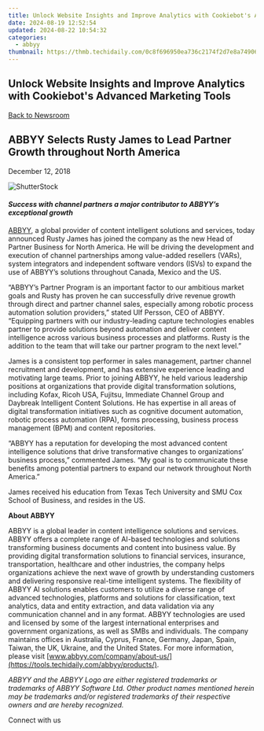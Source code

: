 ```yaml
---
title: Unlock Website Insights and Improve Analytics with Cookiebot's Advanced Marketing Tools
date: 2024-08-19 12:52:54
updated: 2024-08-22 10:54:32
categories:
  - abbyy
thumbnail: https://thmb.techidaily.com/0c8f696950ea736c2174f2d7e8a74906124afdbd8faac5e2796b198a9b431fdb.jpg
---
```


## Unlock Website Insights and Improve Analytics with Cookiebot's Advanced Marketing Tools

[Back to Newsroom](https://tools.techidaily.com/abbyy/products/)

## ABBYY Selects Rusty James to Lead Partner Growth throughout North America

December 12, 2018

![ShutterStock](https://content.abbyy.com/-/media/project/abbyy/abbyy/branchtemplates/shutterstock_1272462163_1296-x-729.jpg?h=729&iar=0&w=1296)

#### _Success with channel partners a major contributor to ABBYY’s exceptional growth_

[ABBYY](https://tools.techidaily.com/abbyy/products/), a global provider of content intelligent solutions and services, today announced Rusty James has joined the company as the new Head of Partner Business for North America. He will be driving the development and execution of channel partnerships among value-added resellers (VARs), system integrators and independent software vendors (ISVs) to expand the use of ABBYY’s solutions throughout Canada, Mexico and the US.

“ABBYY’s Partner Program is an important factor to our ambitious market goals and Rusty has proven he can successfully drive revenue growth through direct and partner channel sales, especially among robotic process automation solution providers,” stated Ulf Persson, CEO of ABBYY. “Equipping partners with our industry-leading capture technologies enables partner to provide solutions beyond automation and deliver content intelligence across various business processes and platforms. Rusty is the addition to the team that will take our partner program to the next level.”

James is a consistent top performer in sales management, partner channel recruitment and development, and has extensive experience leading and motivating large teams. Prior to joining ABBYY, he held various leadership positions at organizations that provide digital transformation solutions, including Kofax, Ricoh USA, Fujitsu, Immediate Channel Group and Daybreak Intelligent Content Solutions. He has expertise in all areas of digital transformation initiatives such as cognitive document automation, robotic process automation (RPA), forms processing, business process management (BPM) and content repositories.

“ABBYY has a reputation for developing the most advanced content intelligence solutions that drive transformative changes to organizations’ business process,” commented James. “My goal is to communicate these benefits among potential partners to expand our network throughout North America.”

James received his education from Texas Tech University and SMU Cox School of Business, and resides in the US.

  
**About ABBYY**

ABBYY is a global leader in content intelligence solutions and services. ABBYY offers a complete range of AI-based technologies and solutions transforming business documents and content into business value. By providing digital transformation solutions to financial services, insurance, transportation, healthcare and other industries, the company helps organizations achieve the next wave of growth by understanding customers and delivering responsive real-time intelligent systems. The flexibility of ABBYY AI solutions enables customers to utilize a diverse range of advanced technologies, platforms and solutions for classification, text analytics, data and entity extraction, and data validation via any communication channel and in any format. ABBYY technologies are used and licensed by some of the largest international enterprises and government organizations, as well as SMBs and individuals. The company maintains offices in Australia, Cyprus, France, Germany, Japan, Spain, Taiwan, the UK, Ukraine, and the United States. For more information, please visit [www.abbyy.com/company/about-us/](https://tools.techidaily.com/abbyy/products/).

_ABBYY and the ABBYY Logo are either registered trademarks or trademarks of ABBYY Software Ltd. Other product names mentioned herein may be trademarks and/or registered trademarks of their respective owners and are hereby recognized._ 
  
  
Connect with us

<ins class="adsbygoogle"
     style="display:block"
     data-ad-format="autorelaxed"
     data-ad-client="ca-pub-7571918770474297"
     data-ad-slot="1223367746"></ins>



<ins class="adsbygoogle"
     style="display:block"
     data-ad-client="ca-pub-7571918770474297"
     data-ad-slot="8358498916"
     data-ad-format="auto"
     data-full-width-responsive="true"></ins>
